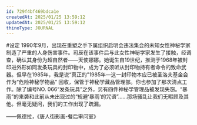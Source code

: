 ```yaml
---
id: 729f4bf469bdca1e
createdAt: 2025/01/25 13:59:12
updatedAt: 2025/01/25 13:59:12
thinoType: JOURNAL
---
```

#设定 1990年9月，出现在重塑之手下属组织启明会违法集会的未知女性神秘学家制造了严重的人身伤害事件。司辰在该事件后与此女性神秘学家发生了接触，经调查，确认其身份为超自然者——天使娜娜。她诞生自19世纪，推测于1968年被封印进外形如同发条玩具的封印物中，成为了必须听从封印物持有者命令的致命武器。但早在1985年，我是说“真正的”1985年—这一封印物本应已被圣洛夫基金会作为“危险神秘学物品” 回收，保管于神秘学藏品管理部。你也参加了那次清点工作。除了编号NO. 066“发条玩具”之外，另有四件神秘学管理品被发现失窃。“暴雨”的来袭和此前从未出现过的“规避‘暴雨’的咒语”……那场骚乱让我们无暇顾及其他。但毫无疑问，我们的工作出现了疏漏。

——佩德拉，《唐人街影画-餐后审问室》